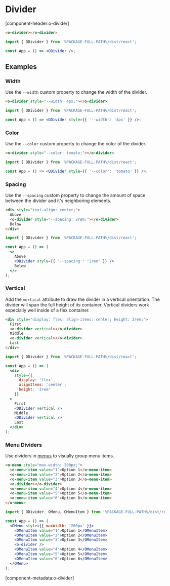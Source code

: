 # Divider

[component-header:o-divider]

```html preview
<o-divider></o-divider>
```

```jsx react
import { ODivider } from '%PACKAGE-FULL-PATH%/dist/react';

const App = () => <ODivider />;
```

## Examples

### Width

Use the `--width` custom property to change the width of the divider.

```html preview
<o-divider style="--width: 4px;"></o-divider>
```

```jsx react
import { ODivider } from '%PACKAGE-FULL-PATH%/dist/react';

const App = () => <ODivider style={{ '--width': '4px' }} />;
```

### Color

Use the `--color` custom property to change the color of the divider.

```html preview
<o-divider style="--color: tomato;"></o-divider>
```

```jsx react
import { ODivider } from '%PACKAGE-FULL-PATH%/dist/react';

const App = () => <ODivider style={{ '--color': 'tomato' }} />;
```

### Spacing

Use the `--spacing` custom property to change the amount of space between the divider and it's neighboring elements.

```html preview
<div style="text-align: center;">
  Above
  <o-divider style="--spacing: 2rem;"></o-divider>
  Below
</div>
```

```jsx react
import { ODivider } from '%PACKAGE-FULL-PATH%/dist/react';

const App = () => (
  <>
    Above
    <ODivider style={{ '--spacing': '2rem' }} />
    Below
  </>
);
```

### Vertical

Add the `vertical` attribute to draw the divider in a vertical orientation. The divider will span the full height of its container. Vertical dividers work especially well inside of a flex container.

```html preview
<div style="display: flex; align-items: center; height: 2rem;">
  First
  <o-divider vertical></o-divider>
  Middle
  <o-divider vertical></o-divider>
  Last
</div>
```

```jsx react
import { ODivider } from '%PACKAGE-FULL-PATH%/dist/react';

const App = () => (
  <div
    style={{
      display: 'flex',
      alignItems: 'center',
      height: '2rem'
    }}
  >
    First
    <ODivider vertical />
    Middle
    <ODivider vertical />
    Last
  </div>
);
```

### Menu Dividers

Use dividers in [menus](/components/menu) to visually group menu items.

```html preview
<o-menu style="max-width: 200px;">
  <o-menu-item value="1">Option 1</o-menu-item>
  <o-menu-item value="2">Option 2</o-menu-item>
  <o-menu-item value="3">Option 3</o-menu-item>
  <o-divider></o-divider>
  <o-menu-item value="4">Option 4</o-menu-item>
  <o-menu-item value="5">Option 5</o-menu-item>
  <o-menu-item value="6">Option 6</o-menu-item>
</o-menu>
```

```jsx react
import { ODivider, OMenu, OMenuItem } from '%PACKAGE-FULL-PATH%/dist/react';

const App = () => (
  <OMenu style={{ maxWidth: '200px' }}>
    <OMenuItem value="1">Option 1</OMenuItem>
    <OMenuItem value="2">Option 2</OMenuItem>
    <OMenuItem value="3">Option 3</OMenuItem>
    <o-divider />
    <OMenuItem value="4">Option 4</OMenuItem>
    <OMenuItem value="5">Option 5</OMenuItem>
    <OMenuItem value="6">Option 6</OMenuItem>
  </OMenu>
);
```

[component-metadata:o-divider]
